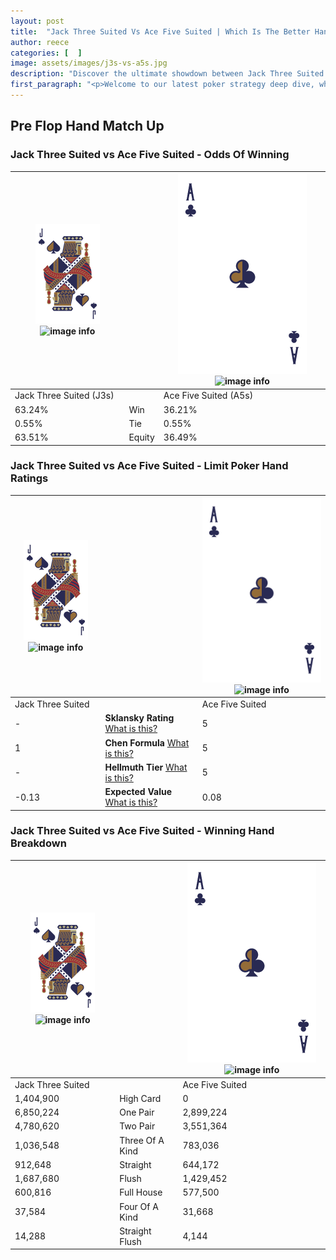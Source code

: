 ```yaml
---
layout: post
title:  "Jack Three Suited Vs Ace Five Suited | Which Is The Better Hand In Poker? A Complete Guide"
author: reece
categories: [  ]
image: assets/images/j3s-vs-a5s.jpg
description: "Discover the ultimate showdown between Jack Three Suited and Ace Five Suited in poker! Uncover the odds, strategies, and scenarios where one hand triumphs over the other. Get ready to up your poker game with this thrilling analysis."
first_paragraph: "<p>Welcome to our latest poker strategy deep dive, where we're pitting two distinct hands against each other in a high-stakes showdown: Jack Three Suited vs Ace Five Suited.</p><p>In the dynamic world of poker, every decision counts, and knowing which hand holds the upper hand is key to your success at the table.</p><p>In this article, we'll dissect these two hands, explore the scenarios where one dominates the other, and equip you with the knowledge to make strategic choices that can tip the odds in your favor.</p><p>Get ready to unravel the intriguing dynamics of these poker hands and elevate your game to new heights.</p>"
---
```




[comment]: # (sp0)

## Pre Flop Hand Match Up

<div class="table hand-ratings" markdown="1"> 



### Jack Three Suited vs Ace Five Suited - Odds Of Winning


    
| ![image info](assets/images/hand1/J.png) ![image info](assets/images/hand1/3s.png) |  | ![image info](assets/images/hand2/A.png) ![image info](assets/images/hand2/5s.png) |
| -------- | -------- | -------- |
| Jack Three Suited (J3s) |  | Ace Five Suited (A5s) |
| 63.24% | Win | 36.21% |
| 0.55% | Tie | 0.55% |
| 63.51% | Equity | 36.49% |




[comment]: # (sp1)



### Jack Three Suited vs Ace Five Suited - Limit Poker Hand Ratings


    
| ![image info](assets/images/hand1/J.png) ![image info](assets/images/hand1/3s.png) |  | ![image info](assets/images/hand2/A.png) ![image info](assets/images/hand2/5s.png) |
| -------- | -------- | -------- |
| Jack Three Suited |  | Ace Five Suited |
| - | **Sklansky Rating** [What is this?](/sklansky-rating-explained) | 5 |
| 1 | **Chen Formula** [What is this?](/chen-formula-explained) | 5 |
| - | **Hellmuth Tier** [What is this?](/Hellmuth-tier-explained) | 5 |
| -0.13 | **Expected Value** [What is this?](/expected-value-explained) | 0.08 |




[comment]: # (sp2)



### Jack Three Suited vs Ace Five Suited - Winning Hand Breakdown


    
| ![image info](assets/images/hand1/J.png) ![image info](assets/images/hand1/3s.png) |  | ![image info](assets/images/hand2/A.png) ![image info](assets/images/hand2/5s.png) |
| -------- | -------- | -------- |
| Jack Three Suited |  | Ace Five Suited |
| 1,404,900 | High Card | 0 |
| 6,850,224 | One Pair | 2,899,224 |
| 4,780,620 | Two Pair | 3,551,364 |
| 1,036,548 | Three Of A Kind | 783,036 |
| 912,648 | Straight | 644,172 |
| 1,687,680 | Flush | 1,429,452 |
| 600,816 | Full House | 577,500 |
| 37,584 | Four Of A Kind | 31,668 |
| 14,288 | Straight Flush | 4,144 |




[comment]: # (sp3)



</div>

[comment]: # (sp4)



[comment]: # (sp5)

